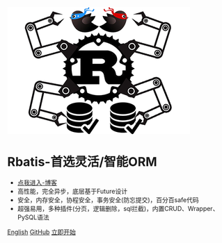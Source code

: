 ![logo](logo.png )

# Rbatis-首选灵活/智能ORM

* [点我进入-博客](blog.md)
* 高性能，完全异步，底层基于Future设计
* 安全，内存安全，协程安全，事务安全(防忘提交)，百分百safe代码
* 超强易用，多种插件(分页，逻辑删除，sql拦截)，内置CRUD、Wrapper、PySQL语法

[English](en/)
[GitHub](https://github.com/rbatis/rbatis)
[立即开始](#Rbatis-初始化)